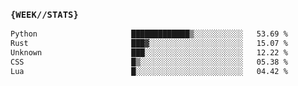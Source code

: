 ### `{WEEK//STATS}` 
<!--START_SECTION:waka-->

```txt
Python                     █████████████▒░░░░░░░░░░░   53.69 %
Rust                       ███▓░░░░░░░░░░░░░░░░░░░░░   15.07 %
Unknown                    ███░░░░░░░░░░░░░░░░░░░░░░   12.22 %
CSS                        █▒░░░░░░░░░░░░░░░░░░░░░░░   05.38 %
Lua                        █░░░░░░░░░░░░░░░░░░░░░░░░   04.42 %
```

<!--END_SECTION:waka-->
